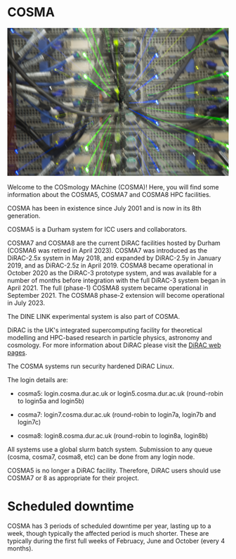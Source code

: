 # COSMA

![COSMA photo](images/cosmaZoom.png)

Welcome to the COSmology MAchine (COSMA)! Here, you will find some information about the COSMA5, COSMA7 and COSMA8 HPC facilities.

COSMA has been in existence since July 2001 and is now in its 8th generation.

COSMA5 is a Durham system for ICC users and collaborators.

COSMA7 and COSMA8 are the current DiRAC facilities hosted by Durham (COSMA6 was retired in April 2023). COSMA7 was introduced as the DiRAC-2.5x system in May 2018, and expanded by DiRAC-2.5y in January 2019, and as DiRAC-2.5z in April 2019. COSMA8 became operational in October 2020 as the DiRAC-3 prototype system, and was available for a number of months before integration with the full DiRAC-3 system began in April 2021. The full (phase-1) COSMA8 system became operational in September 2021. The COSMA8 phase-2 extension will become operational in July 2023.

The DINE LINK experimental system is also part of COSMA.

DiRAC is the UK's integrated supercomputing facility for theoretical modelling and HPC-based research in particle physics, astronomy and cosmology. For more information about DiRAC please visit the [DiRAC web pages](https://www.dirac.ac.uk).

The COSMA systems run security hardened DiRAC Linux.

The login details are:
- cosma5: login.cosma.dur.ac.uk or login5.cosma.dur.ac.uk (round-robin to login5a and login5b)
- cosma7: login7.cosma.dur.ac.uk (round-robin to login7a, login7b and login7c)

- cosma8: login8.cosma.dur.ac.uk (round-robin to login8a, login8b)

All systems use a global slurm batch system. Submission to any queue (cosma, cosma7, cosma8, etc) can be done from any login node.

COSMA5 is no longer a DiRAC facility. Therefore, DiRAC users should use COSMA7 or 8 as appropriate for their project.

# Scheduled downtime

COSMA has 3 periods of scheduled downtime per year, lasting up to a week, though typically the affected period is much shorter. These are typically during the first full weeks of Februacy, June and October (every 4 months).

